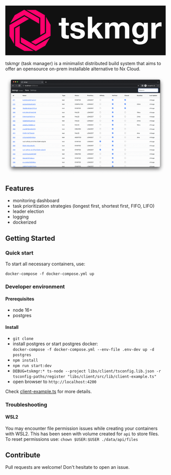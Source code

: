 ![tskmgr logo](./docs/assets/logo/web/svg/color-logo-with-background.svg)

tskmgr (task manager) is a minimalist distributed build system that aims to offer an opensource on-prem installable alternative to Nx Cloud.

![image info](./docs/assets/tskmgr.gif)

## Features

- monitoring dashboard
- task prioritization strategies (longest first, shortest first, FIFO, LIFO)
- leader election
- logging
- dockerized

## Getting Started

### Quick start

To start all necessary containers, use:

```shell
docker-compose -f docker-compose.yml up
```

### Developer environment

#### Prerequisites

- node 16+
- postgres

#### Install

- `git clone`
- install postgres or start postgres docker:  
  `docker-compose -f docker-compose.yml --env-file .env-dev up -d postgres`
- `npm install`
- `npm run start:dev`
- `DEBUG=tskmgr:* ts-node --project libs/client/tsconfig.lib.json -r tsconfig-paths/register "libs/client/src/lib/client-example.ts"`
- open browser to `http://localhost:4200`

Check [client-example.ts](./libs/client/src/lib/client-example.ts) for more details.

### Troubleshooting

#### WSL2

You may encounter file permission issues while creating your containers with WSL2.
This has been seen with volume created for `api` to store files.  
To reset permissions use: `chown $USER:$USER ./data/api/files`

## Contribute

Pull requests are welcome! Don't hesitate to open an issue.
